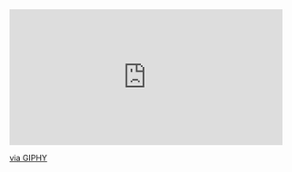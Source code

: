 <iframe src="https://giphy.com/embed/pVOCil38Wajlu3j1bs" width="480" height="240" frameBorder="0" class="giphy-embed" allowFullScreen></iframe>
<p><a href="https://giphy.com/gifs/mule-yong-red-team-cybersecurity-art-pVOCil38Wajlu3j1bs">via GIPHY</a></p>
